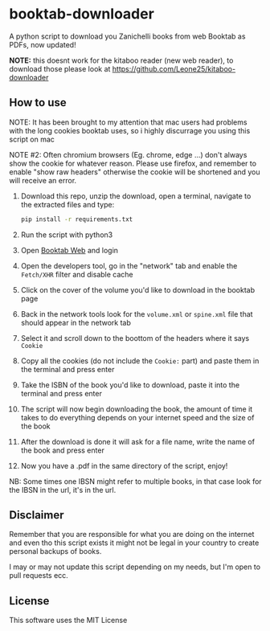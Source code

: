 # booktab-downloader

A python script to download you Zanichelli books from web Booktab as PDFs, now updated!

**NOTE:** this doesnt work for the kitaboo reader (new web reader), to download those please look at https://github.com/Leone25/kitaboo-downloader

## How to use
NOTE: It has been brought to my attention that mac users had problems with the long cookies booktab uses, so i highly discurrage you using this script on mac

NOTE #2: Often chromium browsers (Eg. chrome, edge ...) don't always show the cookie for whatever reason. Please use firefox, and remember to enable "show raw headers" otherwise the cookie will be shortened and you will receive an error.

1. Download this repo, unzip the download, open a terminal, navigate to the extracted files and type:

    ```bash
    pip install -r requirements.txt
    ```

2. Run the script with python3
3. Open [Booktab Web](http://web-booktab.zanichelli.it/) and login
4. Open the developers tool, go in the "network" tab and enable the `Fetch/XHR` filter and disable cache
5. Click on the cover of the volume you'd like to download in the booktab page
6. Back in the network tools look for the `volume.xml` or `spine.xml` file that should appear in the network tab
7. Select it and scroll down to the boottom of the headers where it says `Cookie`
8. Copy all the cookies (do not include the `Cookie:` part) and paste them in the terminal and press enter
9. Take the ISBN of the book you'd like to download, paste it into the terminal and press enter
10. The script will now begin downloading the book, the amount of time it takes to do everything depends on your internet speed and the size of the book
11. After the download is done it will ask for a file name, write the name of the book and press enter
12. Now you have a .pdf in the same directory of the script, enjoy!

NB: Some times one IBSN might refer to multiple books, in that case look for the IBSN in the url, it's in the url.

## Disclaimer

Remember that you are responsible for what you are doing on the internet and even tho this script exists it might not be legal in your country to create personal backups of books.

I may or may not update this script depending on my needs, but I'm open to pull requests ecc.

## License

This software uses the MIT License
